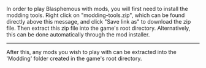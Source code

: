 In order to play Blasphemous with mods, you will first need to install the modding tools.  Right click on "modding-tools.zip", which can be found directly above this message, and click "Save link as" to download the zip file. Then extract this zip file into the game's root directory.  Alternatively, this can be done automatically through the mod installer.

---

After this, any mods you wish to play with can be extracted into the 'Modding' folder created in the game's root directory.
